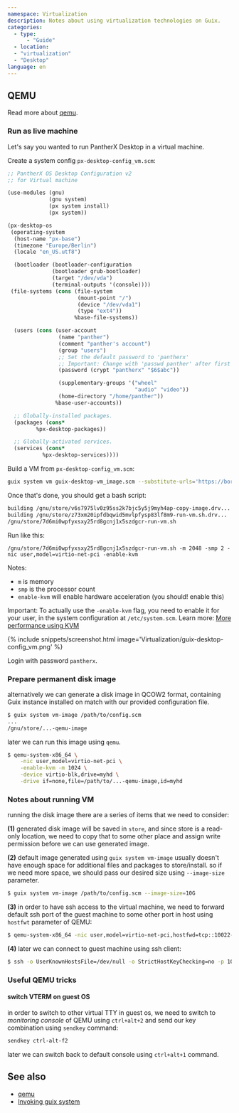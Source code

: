 ```yaml
---
namespace: Virtualization
description: Notes about using virtualization technologies on Guix.
categories:
  - type:
      - "Guide"
  - location:
  - "virtualization"
  - "Desktop"
language: en
---
```


## QEMU

Read more about [qemu](/qemu/).

### Run as live machine

Let's say you wanted to run PantherX Desktop in a virtual machine.

Create a system config `px-desktop-config_vm.scm`:

```scheme
;; PantherX OS Desktop Configuration v2
;; for Virtual machine

(use-modules (gnu)
             (gnu system)
             (px system install)
             (px system))

(px-desktop-os
 (operating-system
  (host-name "px-base")
  (timezone "Europe/Berlin")
  (locale "en_US.utf8")

  (bootloader (bootloader-configuration
              (bootloader grub-bootloader)
              (target "/dev/vda")
              (terminal-outputs '(console))))
 (file-systems (cons (file-system
                      (mount-point "/")
                      (device "/dev/vda1")
                      (type "ext4"))
                     %base-file-systems))

  (users (cons (user-account
                (name "panther")
                (comment "panther's account")
                (group "users")
                ;; Set the default password to 'pantherx'
                ;; Important: Change with 'passwd panther' after first login
                (password (crypt "pantherx" "$6$abc"))

                (supplementary-groups '("wheel"
                                        "audio" "video"))
                (home-directory "/home/panther"))
               %base-user-accounts))

  ;; Globally-installed packages.
  (packages (cons*
	     %px-desktop-packages))

  ;; Globally-activated services.
  (services (cons*
		   %px-desktop-services))))

```

Build a VM from `px-desktop-config_vm.scm`:

```bash
guix system vm guix-desktop-vm_image.scm --substitute-urls='https://bordeaux.guix.gnu.org https://packages.pantherx.org'
```

Once that's done, you should get a bash script:

```bash
building /gnu/store/v6s7975lv0z95ss2k7bjc5y5j9myh4ap-copy-image.drv...
building /gnu/store/z73xm20ipfdbqwid5mvlpfysp83lf8m9-run-vm.sh.drv...
/gnu/store/7d6mi0wpfyxsxy25rd8gcnj1x5szdgcr-run-vm.sh
```

Run like this:

```
/gnu/store/7d6mi0wpfyxsxy25rd8gcnj1x5szdgcr-run-vm.sh -m 2048 -smp 2 -nic user,model=virtio-net-pci -enable-kvm
```

Notes:

- `m` is memory
- `smp` is the processor count
- `enable-kvm` will enable hardware acceleration (you should! enable this)

Important: To actually use the `-enable-kvm` flag, you need to enable it for your user, in the system configuration at `/etc/system.scm`. Learn more: [More performance using KVM](/qemu/#more-performance-using-kvm)

{% include snippets/screenshot.html image='Virtualization/guix-desktop-config_vm.png' %}

Login with password `pantherx`.

### Prepare permanent disk image

alternatively we can generate a disk image in QCOW2 format, containing Guix instance installed on match with our provided configuration file.

```bash
$ guix system vm-image /path/to/config.scm
...
/gnu/store/...-qemu-image
```

later we can run this image using `qemu`.

```bash
$ qemu-system-x86_64 \
    -nic user,model=virtio-net-pci \
    -enable-kvm -m 1024 \
    -device virtio-blk,drive=myhd \
    -drive if=none,file=/path/to/...-qemu-image,id=myhd
```

### Notes about running VM

running the disk image there are a series of items that we need to consider:

**(1)** generated disk image will be saved in `store`, and since store is a read-only location, we need to copy that to some other place and assign write permission before we can use generated image.

**(2)** default image generated using `guix system vm-image` usually doesn't have enough space for additional files and packages to store/install. so if we need more space, we should pass our desired size using `--image-size` parameter.

```bash
$ guix system vm-image /path/to/config.scm --image-size=10G
```

**(3)** in order to have ssh access to the virtual machine, we need to forward default ssh port of the guest machine to some other port in host using `hostfwt` parameter of QEMU:

```bash
$ qemu-system-x86_64 -nic user,model=virtio-net-pci,hostfwd=tcp::10022-:22 ...
```

**(4)** later we can connect to guest machine using ssh client:

```bash
$ ssh -o UserKnownHostsFile=/dev/null -o StrictHostKeyChecking=no -p 10022 root@127.0.0.1
```

### Useful QEMU tricks

#### switch VTERM on guest OS

in order to switch to other virtual TTY in guest os, we need to switch to _monitoring console_ of QEMU using `ctrl+alt+2` and send our key combination using `sendkey` command:

```bash
sendkey ctrl-alt-f2
```

later we can switch back to default console using `ctrl+alt+1` command.

## See also

- [qemu](/qemu/)
- [Invoking guix system](https://guix.gnu.org/manual/en/html_node/Invoking-guix-system.html)
